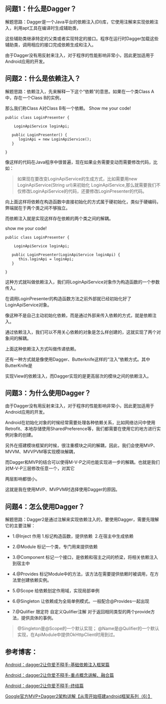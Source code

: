 ## 问题1：什么是Dagger？

解题思路：Dagger是一个Java平台的依赖注入(DI)库，它使用注解来实现依赖注入，利用apt工具在编译时生成辅助类，

这些辅助类继承特定的父类或者实现特定的接口。程序在运行时Dagger加载这些辅助类，调用相应的接口完成依赖生成和注入。

由于Dagger没有用反射来注入，对于程序的性能影响非常小，因此更加适用于Android应用的开发。

## 问题2：什么是依赖注入？

解题思路：依赖注入，先来解释一下这个“依赖”的意思。如果在一个类Class A中，存在一个Class B的实例，

那么我们称Class A对Class B有一个依赖。 Show me  your code!

```
public class LoginPresenter {

    LoginApiService loginApi;
    
   public LoginPresenter() {
      loginApi = new LoginApiService();
   }
   
}
```

像这样的代码在Java程序中很普遍，现在如果业务需要变动而需要修改代码，比如：

> 如果现在要改变LoginApiService的生成方式，比如需要用new LoginApiService(String url)来初始化
LoginApiService,那么就需要我们不仅修改LoginApiService的代码，还要修改LoginPresenter的代码。

向上面这样将依赖在构造函数中直接初始化的方式属于硬初始化，类似于硬编码，弊端就在于两个类之间不够独立。

而依赖注入就是实现这样存在依赖的两个类之间的解耦。

show me your code!

```
public class LoginPresenter {

    LoginApiService loginApi;
    
   public LoginPresenter(LoginApiService loginApi) {
      this.loginApi = loginApi;
   }
   
}
```

这种方式就叫做依赖注入，我们将LoginApiService对象作为构造函数的一个参数传入。

在调用LoginPresenter的构造函数方法之前外部就已经初始化好了LoginApiService对象。

像这种不是自己主动初始化依赖，而是通过外部来传入依赖的方式，就是依赖注入。

通过依赖注入，我们可以不用关心依赖的对象是怎么样创建的，这就实现了两个对象间的解耦。

上面这种依赖注入方式叫做传递依赖。

还有一种方式就是像使用Dagger、Butterknife这样的“注入”依赖方式。其中ButterKnife是

实现View的依赖注入，而Dagger实现的是更高层次的模块之间的依赖注入。


## 问题3：为什么使用Dagger？

由于Dagger没有用反射来注入，对于程序的性能影响非常小，因此更加适用于Android应用的开发。

Android在初始化对象的时候经常需要处理各种依赖关系，比如网络访问中使用Retrofit、本地存储使用SharedPreference等，我们都需要在使用它的地方进行实例对象的创建。

另外在搭建模块框架的时候，很注重模块之间的解耦，因此，我们会使用MVP、MVVM、MVVPVM等实现模块解耦，

而Dagger和MVP的结合可以使得M-V-P之间也能实现进一步的解耦。也就是我们对M-V-P三层修改任意一个，对其它

两层影响都很小。

这就是我在使用MVP、MVPVM时选择使用Dagger的原因。

## 问题4：怎么使用Dagger？

解题思路：Dagger2是通过注解来实现依赖注入的，要使用Dagger，需要先理解它的主要注解：

- 1.@Inject 作用 1.标记构造函数，提供依赖  2.在宿主中生成依赖

- 2.@Module 标记一个类，专门用来提供依赖

- 3.@Component 标记一个接口，是依赖和宿主之间的桥梁，将相关依赖注入到宿主中

- 4.@Provides 标记Module中的方法，该方法在需要提供依赖时被调用，在方法里创建依赖实例。

- 5.@Scope 给依赖划定作用域，实现局部单例

- 6.@Singleton 让依赖成为全局单例模式。一般配合@Provides一起出现

- 7.@Qulifier 限定符 自定义Qulifier注解 对于返回相同类型的两个provide方法，提供具体的事例。

> @Singleton是@Scope的一个默认实现； @Name是@Qulifier的一个默认实现，在ApiModule中提供OkHttpClient时用到过。



## 参考博客：

[Android：dagger2让你爱不释手-基础依赖注入框架篇](http://www.jianshu.com/p/cd2c1c9f68d4)

[Android：dagger2让你爱不释手-重点概念讲解、融合篇](http://www.jianshu.com/p/1d42d2e6f4a5)

[Android：dagger2让你爱不释手-终结篇](http://www.jianshu.com/p/65737ac39c44)


[Google官方MVP+Dagger2架构详解【从零开始搭建android框架系列（6）】](http://www.jianshu.com/p/01d3c014b0b1)













